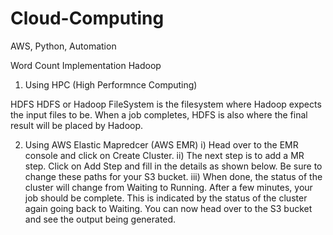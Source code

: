 # Cloud-Computing
AWS, Python, Automation

Word Count Implementation
Hadoop

1) Using HPC (High Performnce Computing)

HDFS
HDFS or Hadoop FileSystem is the filesystem where Hadoop expects the input files to be. When a job completes, HDFS is also where the final result will be placed by Hadoop.


2) Using AWS Elastic Mapredcer (AWS EMR)
i) Head over to the EMR console and click on Create Cluster.
ii) The next step is to add a MR step. Click on Add Step and fill in the details as shown below. Be sure to change these paths for your S3 bucket.
iii) When done, the status of the cluster will change from Waiting to Running. After a few minutes, your job should be complete. This is indicated by the status of the cluster again going back to Waiting. You can now head over to the S3 bucket and see the output being generated.
